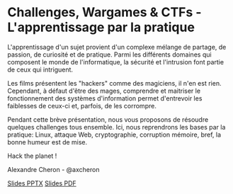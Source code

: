 # Challenges, Wargames & CTFs - L'apprentissage par la pratique

L'apprentissage d'un sujet provient d'un complexe mélange de partage, de passion, de curiosité et de pratique. Parmi les différents domaines qui composent le monde de l'informatique, la sécurité et l'intrusion font partie de ceux qui intriguent.

Les films présentent les "hackers" comme des magiciens, il n'en est rien. Cependant, à défaut d'être des mages, comprendre et maitriser le fonctionnement des systèmes d'information permet d'entrevoir les faiblesses de ceux-ci et, parfois, de les corrompre.

Pendant cette brève présentation, nous vous proposons de résoudre quelques challenges tous ensemble. Ici, nous reprendrons les bases par la pratique: Linux, attaque Web, cryptographie, corruption mémoire, bref, la bonne humeur est de mise.

Hack the planet !

Alexandre Cheron - @axcheron

[Slides PPTX](./Challenges%2C%20Wargames%20%26%20CTFs%20-%20L'apprentissage%20par%20la%20pratique.pptx)
[Slides PDF](./Challenges%2C%20Wargames%20%26%20CTFs%20-%20L'apprentissage%20par%20la%20pratique.pdf)
